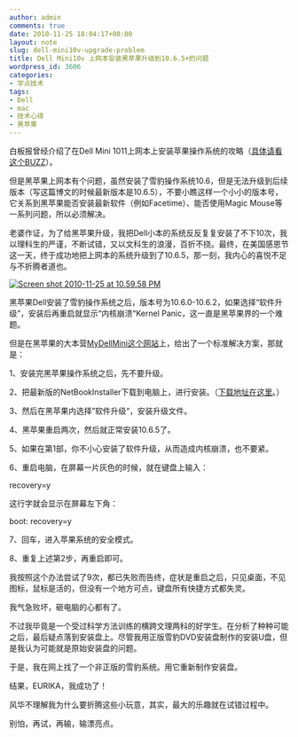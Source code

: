 ```yaml
---
author: admin
comments: true
date: 2010-11-25 18:04:17+00:00
layout: note
slug: dell-mini10v-upgrade-problem
title: Dell Mini10v 上网本安装黑苹果升级到10.6.5+的问题
wordpress_id: 3606
categories:
- 学点技术
tags:
- Dell
- mac
- 技术心得
- 黑苹果
---
```


白板报曾经介绍了在Dell Mini 1011上网本上安装苹果操作系统的攻略（[具体请看这个BUZZ](http://www.google.com/buzz/106764347032277082669/RiYvS1XhhW2/DELL-Mini1011上网本安装Win7和雪豹双)）。

但是黑苹果上网本有个问题，虽然安装了雪豹操作系统10.6，但是无法升级到后续版本（写这篇博文的时候最新版本是10.6.5），不要小瞧这样一个小小的版本号，它关系到黑苹果能否安装最新软件（例如Facetime）、能否使用Magic Mouse等一系列问题，所以必须解决。

老婆作证，为了给黑苹果升级，我把Dell小本的系统反反复复安装了不下10次，我以理科生的严谨，不断试错，又以文科生的浪漫，百折不挠。最终，在美国感恩节这一天，终于成功地把上网本的系统升级到了10.6.5，那一刻，我内心的喜悦不足与不折腾者道也。

[![Screen shot 2010-11-25 at 10.59.58 PM](http://farm5.static.flickr.com/4108/5207251692_42cf5c1d22.jpg)](http://www.flickr.com/photos/42121485@N00/5207251692)

黑苹果Dell安装了雪豹操作系统之后，版本号为10.6.0-10.6.2，如果选择“软件升级”，安装后再重启就显示“内核崩溃“Kernel Panic，这一直是黑苹果界的一个难题。

但是在黑苹果的大本营[MyDellMini这个网站](http://www.mydellmini.com)上，给出了一个标准解决方案，那就是：

1、安装完黑苹果操作系统之后，先不要升级。

2、把最新版的NetBookInstaller下载到电脑上，进行安装。（[下载地址在这里](http://code.google.com/p/netbook-installer/downloads/list)。）

3、然后在黑苹果内选择”软件升级“，安装升级文件。

4、黑苹果重启两次，然后就正常安装10.6.5了。

5、如果在第1部，你不小心安装了软件升级，从而造成内核崩溃，也不要紧。

6、重启电脑，在屏幕一片灰色的时候，就在键盘上输入：

recovery=y

这行字就会显示在屏幕左下角：

boot: recovery=y

7、回车，进入苹果系统的安全模式。

8、重复上述第2步，再重启即可。

我按照这个办法尝试了9次，都已失败而告终，症状是重启之后，只见桌面，不见图标，鼠标是活的，但没有一个地方可点，键盘所有快捷方式都失灵。

我气急败坏，砸电脑的心都有了。

不过我毕竟是一个受过科学方法训练的横跨文理两科的好学生。在分析了种种可能之后，最后疑点落到安装盘上。尽管我用正版雪豹DVD安装盘制作的安装U盘，但是我认为可能就是原始安装盘的问题。

于是，我在网上找了一个非正版的雪豹系统。用它重新制作安装盘。

结果，EURIKA，我成功了！

风华不理解我为什么要折腾这些小玩意，其实，最大的乐趣就在试错过程中。

别怕，再试，再输，输漂亮点。
